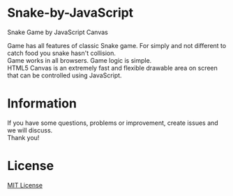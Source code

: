 Snake-by-JavaScript
===================

Snake Game by JavaScript Canvas

Game has all features of classic Snake game. For simply and not different to catch food you snake hasn't collision.<br/>
Game works in all browsers. Game logic is simple.<br/>
HTML5 Canvas is an extremely fast and flexible drawable area on screen that can be controlled using JavaScript.<br/>

Information
============
If you have some questions, problems or improvement, create issues and we will discuss.<br/>
Thank you!

License
========
[MIT License](http://opensource.org/licenses/mit-license.php)

